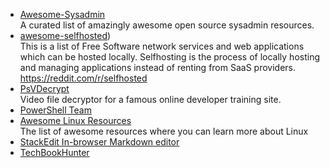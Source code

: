 
  - [Awesome-Sysadmin](https://github.com/kahun/awesome-sysadmin)<br />
    A curated list of amazingly awesome open source sysadmin resources.
  - [awesome-selfhosted](https://github.com/Kickball/awesome-selfhosted))<br />
  This is a list of Free Software network services and web applications which can be hosted locally. Selfhosting is the process of locally hosting and managing applications instead of renting from SaaS providers. https://reddit.com/r/selfhosted
  - [PsVDecrypt](https://github.com/KevinWang15/PsVDecrypt)<br />
  Video file decryptor for a famous online developer training site.
  - [PowerShell Team](https://github.com/PowerShell)
  - [Awesome Linux Resources](https://github.com/n1trux/awesome-linux)<br />
  The list of awesome resources where you can learn more about Linux
  - [StackEdit In-browser Markdown editor](https://stackedit.io/)
  - [TechBookHunter](https://github.com/TechBookHunter)
